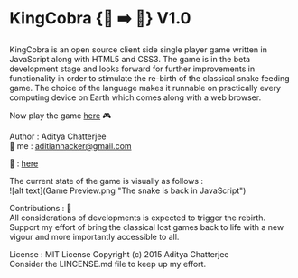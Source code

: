 # KingCobra {:snake: :arrow_right: :snail:} V1.0<br>
KingCobra is an open source client side single player game written in JavaScript along with HTML5 and CSS3. The game is in the beta development stage and looks forward for further improvements in functionality in order to stimulate the re-birth of the classical snake feeding game. The choice of the language makes it runnable on practically every computing device on Earth which comes along with a web browser.<br>

Now play the game [here](http://king-cobra.herokuapp.com/) :video_game: 

Author : Aditya Chatterjee<br>
:e-mail: me  : aditianhacker@gmail.com<br>

:movie_camera: : [here](https://www.youtube.com/watch?v=dWNgEYb1NRA)

The current state of the game is visually as follows : <br>
![alt text](Game Preview.png "The snake is back in JavaScript")


Contributions : :pray:<br>
All considerations of developments is expected to trigger the rebirth. Support my effort of bring the classical lost games back to life with a new vigour and more importantly accessible to all.<br>

License : MIT License Copyright (c) 2015 Aditya Chatterjee<br>
          Consider the LINCENSE.md file to keep up my effort.<br>
          
